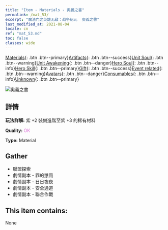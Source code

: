 ```yaml
---
title: "Item - Materials - 奧義之書"
permalink: /mat_53/
excerpt: "魔法门之英雄无敌：战争纪元  奧義之書"
last_modified_at: 2021-08-04
locale: cn
ref: "mat_53.md"
toc: false
classes: wide
---
```

 [Materials](/ItemsCN/){: .btn .btn--primary}[Artifacts](/ItemsCN/Artifacts/){: .btn .btn--success}[Unit Soul](/ItemsCN/UnitSoul/){: .btn .btn--warning}[Unit Awakening](/ItemsCN/UnitAwakening/){: .btn .btn--danger}[Hero Soul](/ItemsCN/HeroSoul/){: .btn .btn--info}[Hero Skill](/ItemsCN/HeroSkill/){: .btn .btn--primary}[Gift](/ItemsCN/Gift/){: .btn .btn--success}[Event related](/ItemsCN/Events/){: .btn .btn--warning}[Avatars](/ItemsCN/Avatars/){: .btn .btn--danger}[Consumables](/ItemsCN/Consumables/){: .btn .btn--info}[Unknown](/ItemsCN/Unknown/){: .btn .btn--primary}

 ![奧義之書](/images/t/i_cailiao_hexin2.png)

## 詳情
 **玩法詳解:** 紫 +2 裝備進階至紫 +3 的稀有材料

 **Quality:** <span style="color: #DA70D6">OK</span>

 **Type:** Material

## Gather

*    聯盟探索 
*    劇情副本 - 罪的懲罰 
*    劇情副本 - 日日夜夜 
*    劇情副本 - 安全通道 
*    劇情副本 - 聯合作戰 

## This item contains:

  None

